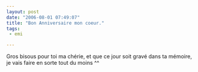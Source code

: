 ```yaml
---
layout: post
date: "2006-08-01 07:49:07"
title: "Bon Anniversaire mon coeur."
tags:
 - emi

---
```


Gros bisous pour toi ma chérie, et que ce jour soit gravé dans ta mémoire, je vais faire en sorte tout du moins ^^
